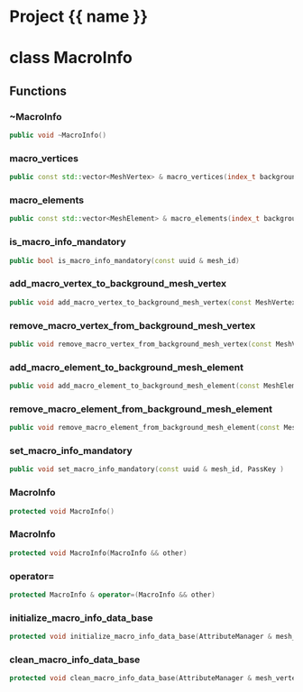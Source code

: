 <script setup>
import {useRoute} from 'vitepress'
const {path} = useRoute()
const tokens = path.split('/')
const words = tokens[2].split('-');
for (let i = 0; i < words.length; i++) {
    words[i] = words[i].charAt(0).toUpperCase() + words[i].slice(1);
    words[i] = words[i].replace('geode', 'Geode')
}
const name = words.join('-');
</script>
# Project {{ name }}

# class MacroInfo


## Functions

### ~MacroInfo

```cpp
public void ~MacroInfo()
```


### macro_vertices

```cpp
public const std::vector<MeshVertex> & macro_vertices(index_t background_mesh_vertex)
```


### macro_elements

```cpp
public const std::vector<MeshElement> & macro_elements(index_t background_mesh_element)
```


### is_macro_info_mandatory

```cpp
public bool is_macro_info_mandatory(const uuid & mesh_id)
```


### add_macro_vertex_to_background_mesh_vertex

```cpp
public void add_macro_vertex_to_background_mesh_vertex(const MeshVertex & macro_vertex, index_t background_mesh_vertex_id, PassKey )
```


### remove_macro_vertex_from_background_mesh_vertex

```cpp
public void remove_macro_vertex_from_background_mesh_vertex(const MeshVertex & macro_vertex, index_t background_mesh_vertex_id, PassKey )
```


### add_macro_element_to_background_mesh_element

```cpp
public void add_macro_element_to_background_mesh_element(const MeshElement & macro_element, index_t background_mesh_element_id, PassKey )
```


### remove_macro_element_from_background_mesh_element

```cpp
public void remove_macro_element_from_background_mesh_element(const MeshElement & macro_element, index_t background_mesh_element_id, PassKey )
```


### set_macro_info_mandatory

```cpp
public void set_macro_info_mandatory(const uuid & mesh_id, PassKey )
```


### MacroInfo

```cpp
protected void MacroInfo()
```


### MacroInfo

```cpp
protected void MacroInfo(MacroInfo && other)
```


### operator=

```cpp
protected MacroInfo & operator=(MacroInfo && other)
```


### initialize_macro_info_data_base

```cpp
protected void initialize_macro_info_data_base(AttributeManager & mesh_vertex_attribute_manager, AttributeManager & mesh_element_attribute_manager)
```


### clean_macro_info_data_base

```cpp
protected void clean_macro_info_data_base(AttributeManager & mesh_vertex_attribute_manager, AttributeManager & mesh_element_attribute_manager)
```





